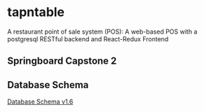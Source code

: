 # tapntable
A restaurant point of sale system (POS): A web-based POS with a postgresql RESTful backend and React-Redux Frontend

Springboard Capstone 2
---  
## Database Schema
[Database Schema v1.6](tapntable-schema-v1.6.png)